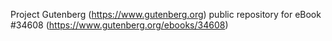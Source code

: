 Project Gutenberg (https://www.gutenberg.org) public repository for eBook #34608 (https://www.gutenberg.org/ebooks/34608)
